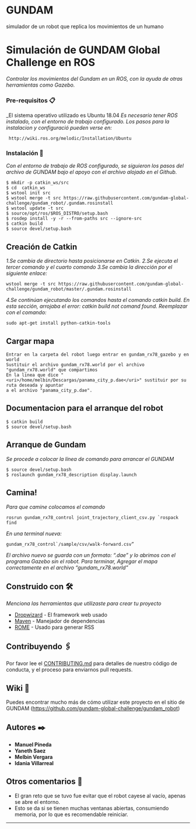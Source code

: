 # GUNDAM
simulador de un robot que replica los movimientos de un humano

# Simulación de GUNDAM Global Challenge en ROS

_Controlar los movimientos del Gundam en un ROS, con la ayuda de otras herramientas como Gazebo._

### Pre-requisitos 📋

_El sistema operativo utilizado es Ubuntu 18.04
_Es necesario tener ROS instalado, con el entorno de trabajo configurado. Los pasos para la instalacion y configuració pueden verse en:_

```
 http://wiki.ros.org/melodic/Installation/Ubuntu
```

### Instalación 🔧

_Con el entorno de trabajo de ROS configurado, se siguieron los pasos del archivo de GUNDAM bajo el apoyo con el archivo alojado en el Github._

```
$ mkdir -p catkin_ws/src
$ cd  catkin_ws
$ wstool init src
$ wstool merge -t src https://raw.githubusercontent.com/gundam-global-challenge/gundam_robot/.gundam.rosinstall
$ wstool update -t src
$ source/opt/ros/$ROS_DISTRO/setup.bash
$ rosdep install -y -r --from-paths src --ignore-src
$ catkin build
$ source devel/setup.bash

```
## Creación de Catkin
_1.Se cambia de directorio hasta posicionarse en Catkin._
_2.Se ejecuta el tercer comando y el cuarto comando_
_3.Se cambia la dirección por el siguiente enlace:_

```
wstool merge -t src https://raw.githubusercontent.com/gundam-global-challenge/gundam_robot/master/.gundam.rosinstall
```

_4.Se continúan ejecutando los comandos hasta el comando catkin build. En esta sección, arrojaba el error: catkin build not comand found._
_Reemplazar con el comando:_

```
sudo apt-get install python-catkin-tools
```
## Cargar mapa
```
Entrar en la carpeta del robot luego entrar en gundam_rx78_gazebo y en world 
Sustituir el archivo gundam_rx78.world por el archivo "gundam_rx78.world" que compartimos
En la linea que dice "<uri>/home/melbin/Descargas/panama_city_p.dae</uri>" sustituir por su ruta deseada y apuntar
a el archivo "panama_city_p.dae".
```
## Documentacion para el arranque del robot

```
$ catkin build
$ source devel/setup.bash

```

## Arranque de Gundam

_Se procede a colocar la línea de comando para arrancar el GUNDAM_

```
$ source devel/setup.bash
$ roslaunch gundam_rx78_description display.launch
```

## Camina!

_Para que camine colocamos el comando_

```
rosrun gundam_rx78_control joint_trajectory_client_csv.py `rospack find
```
_En una terminal nueva:_

```
gundam_rx78_control`/sample/csv/walk-forward.csv” 
```

_El archivo nuevo se guarda con un formato: “.dae” y lo abrimos con el programa Gazebo sin el robot._
_Para terminar, Agregar el mapa correctamente en el archivo “gundam_rx78.world”_

## Construido con 🛠️

_Menciona las herramientas que utilizaste para crear tu proyecto_

* [Dropwizard](http://www.dropwizard.io/1.0.2/docs/) - El framework web usado
* [Maven](https://maven.apache.org/) - Manejador de dependencias
* [ROME](https://rometools.github.io/rome/) - Usado para generar RSS

## Contribuyendo 🖇️

Por favor lee el [CONTRIBUTING.md](https://gist.github.com/villanuevand/xxxxxx) para detalles de nuestro código de conducta, y el proceso para enviarnos pull requests.

## Wiki 📖

Puedes encontrar mucho más de cómo utilizar este proyecto en el sitio de GUNDAM (https://github.com/gundam-global-challenge/gundam_robot)


## Autores ✒️

* **Manuel Pineda**
* **Yaneth Saez**
* **Melbin Vergara**
* **Idania Villarreal**


## Otros comentarios 🎁

* El gran reto que se tuvo fue evitar que el robot cayese al vacío, apenas se abre el entorno.
* Esto se da si se tienen muchas ventanas abiertas, consumiendo memoria, por lo que es recomendable reiniciar.

---
